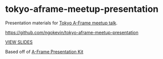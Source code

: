 # tokyo-aframe-meetup-presentation

Presentation materials for [Tokyo A-Frame meetup talk](https://connpass.com/event/43707/).

https://github.com/ngokevin/tokyo-aframe-meetup-presentation

[VIEW SLIDES](https://ngokevin.github.io/tokyo-aframe-meetup-presentation)

Based off of [A-Frame Presentation Kit](https://github.com/aframevr/aframe-presentation-kit)

